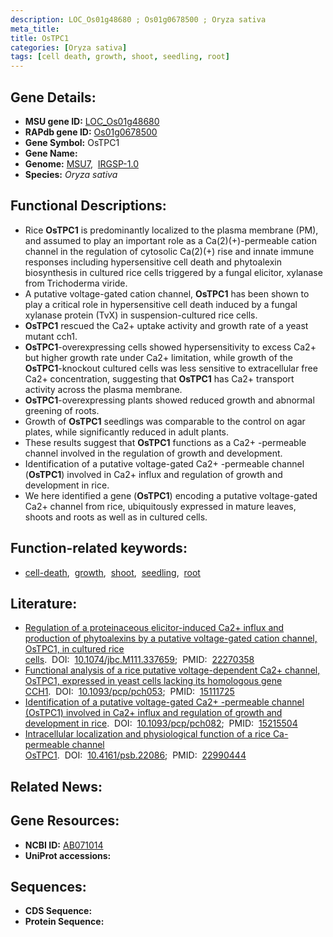 ```yaml
---
description: LOC_Os01g48680 ; Os01g0678500 ; Oryza sativa
meta_title:
title: OsTPC1
categories: [Oryza sativa]
tags: [cell death, growth, shoot, seedling, root]
---
```


## Gene Details:
- **MSU gene ID:** [LOC_Os01g48680](http://rice.uga.edu/cgi-bin/ORF_infopage.cgi?orf=LOC_Os01g48680)  
- **RAPdb gene ID:** [Os01g0678500](https://rapdb.dna.affrc.go.jp/locus/?name=Os01g0678500)  
- **Gene Symbol:** OsTPC1
- **Gene Name:**
- **Genome:**  [MSU7](http://rice.uga.edu/),&nbsp;&nbsp;[IRGSP-1.0](https://rapdb.dna.affrc.go.jp/download/irgsp1.html)
- **Species:** *Oryza sativa*

## Functional Descriptions:
   - Rice **OsTPC1** is predominantly localized to the plasma membrane (PM), and assumed to play an important role as a Ca(2)(+)-permeable cation channel in the regulation of cytosolic Ca(2)(+) rise and innate immune responses including hypersensitive cell death and phytoalexin biosynthesis in cultured rice cells triggered by a fungal elicitor, xylanase from Trichoderma viride.
   - A putative voltage-gated cation channel, **OsTPC1** has been shown to play a critical role in hypersensitive cell death induced by a fungal xylanase protein (TvX) in suspension-cultured rice cells.
   - **OsTPC1** rescued the Ca2+ uptake activity and growth rate of a yeast mutant cch1.
   - **OsTPC1**-overexpressing cells showed hypersensitivity to excess Ca2+ but higher growth rate under Ca2+ limitation, while growth of the **OsTPC1**-knockout cultured cells was less sensitive to extracellular free Ca2+ concentration, suggesting that **OsTPC1** has Ca2+ transport activity across the plasma membrane.
   - **OsTPC1**-overexpressing plants showed reduced growth and abnormal greening of roots.
   - Growth of **OsTPC1** seedlings was comparable to the control on agar plates, while significantly reduced in adult plants.
   - These results suggest that **OsTPC1** functions as a Ca2+ -permeable channel involved in the regulation of growth and development.
   - Identification of a putative voltage-gated Ca2+ -permeable channel (**OsTPC1**) involved in Ca2+ influx and regulation of growth and development in rice.
   - We here identified a gene (**OsTPC1**) encoding a putative voltage-gated Ca2+ channel from rice, ubiquitously expressed in mature leaves, shoots and roots as well as in cultured cells.

## Function-related keywords:
   - [cell-death](/tags/cell-death/),&nbsp;&nbsp;[growth](/tags/growth/),&nbsp;&nbsp;[shoot](/tags/shoot/),&nbsp;&nbsp;[seedling](/tags/seedling/),&nbsp;&nbsp;[root](/tags/root/)

## Literature:
   - [Regulation of a proteinaceous elicitor-induced Ca2+ influx and production of phytoalexins by a putative voltage-gated cation channel, OsTPC1, in cultured rice cells](https://www.doi.org/10.1074/jbc.M111.337659).&nbsp;&nbsp;DOI:&nbsp;&nbsp;[10.1074/jbc.M111.337659](https://www.doi.org/10.1074/jbc.M111.337659);&nbsp;&nbsp;PMID:&nbsp;&nbsp;[22270358](https://pubmed.ncbi.nlm.nih.gov/22270358/)
   - [Functional analysis of a rice putative voltage-dependent Ca2+ channel, OsTPC1, expressed in yeast cells lacking its homologous gene CCH1](https://www.doi.org/10.1093/pcp/pch053).&nbsp;&nbsp;DOI:&nbsp;&nbsp;[10.1093/pcp/pch053](https://www.doi.org/10.1093/pcp/pch053);&nbsp;&nbsp;PMID:&nbsp;&nbsp;[15111725](https://pubmed.ncbi.nlm.nih.gov/15111725/)
   - [Identification of a putative voltage-gated Ca2+ -permeable channel (OsTPC1) involved in Ca2+ influx and regulation of growth and development in rice](https://www.doi.org/10.1093/pcp/pch082).&nbsp;&nbsp;DOI:&nbsp;&nbsp;[10.1093/pcp/pch082](https://www.doi.org/10.1093/pcp/pch082);&nbsp;&nbsp;PMID:&nbsp;&nbsp;[15215504](https://pubmed.ncbi.nlm.nih.gov/15215504/)
   - [Intracellular localization and physiological function of a rice Ca-permeable channel OsTPC1](https://www.doi.org/10.4161/psb.22086).&nbsp;&nbsp;DOI:&nbsp;&nbsp;[10.4161/psb.22086](https://www.doi.org/10.4161/psb.22086);&nbsp;&nbsp;PMID:&nbsp;&nbsp;[22990444](https://pubmed.ncbi.nlm.nih.gov/22990444/)

## Related News:

## Gene Resources:
- **NCBI ID:**  [AB071014](http://www.ncbi.nlm.nih.gov/nuccore/AB071014)
- **UniProt accessions:** [](https://www.uniprot.org/uniprotkb//entry)

## Sequences:
- **CDS Sequence:**
- **Protein Sequence:**
